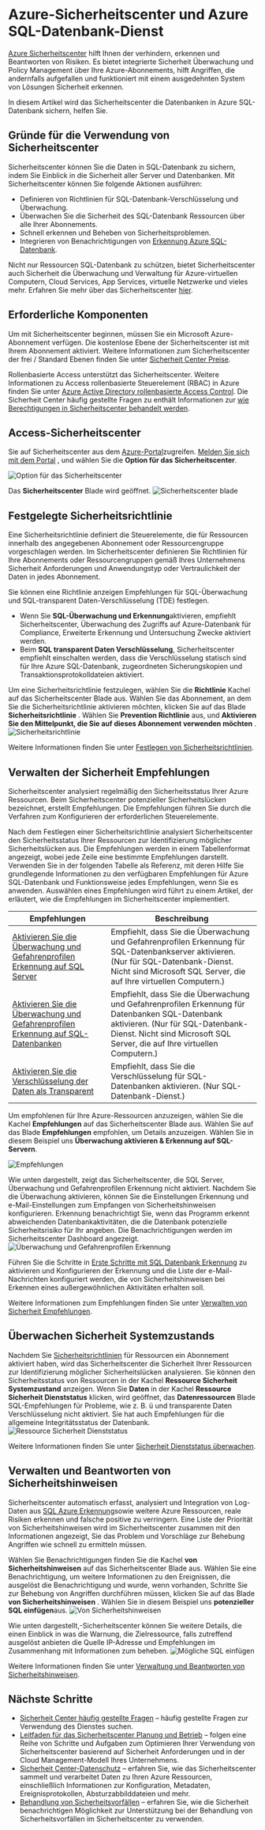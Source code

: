 <properties
   pageTitle="Azure-Sicherheitscenter und Azure SQL-Datenbank-Dienst | Microsoft Azure"
   description="In diesem Artikel wird das Sicherheitscenter die Datenbanken in Azure SQL-Datenbank sichern, helfen Sie."
   services="sql-database"
   documentationCenter="na"
   authors="TerryLanfear"
   manager="MBaldwin"
   editor=""/>

<tags
   ms.service="security-center"
   ms.devlang="na"
   ms.topic="article"
   ms.tgt_pltfrm="na"
   ms.workload="na"
   ms.date="10/18/2016"
   ms.author="terrylan"/>

# <a name="azure-security-center-and-azure-sql-database-service"></a>Azure-Sicherheitscenter und Azure SQL-Datenbank-Dienst

[Azure Sicherheitscenter](https://azure.microsoft.com/documentation/services/security-center/) hilft Ihnen der verhindern, erkennen und Beantworten von Risiken. Es bietet integrierte Sicherheit Überwachung und Policy Management über Ihre Azure-Abonnements, hilft Angriffen, die andernfalls aufgefallen und funktioniert mit einem ausgedehnten System von Lösungen Sicherheit erkennen.

In diesem Artikel wird das Sicherheitscenter die Datenbanken in Azure SQL-Datenbank sichern, helfen Sie.

## <a name="why-use-security-center"></a>Gründe für die Verwendung von Sicherheitscenter

Sicherheitscenter können Sie die Daten in SQL-Datenbank zu sichern, indem Sie Einblick in die Sicherheit aller Server und Datenbanken. Mit Sicherheitscenter können Sie folgende Aktionen ausführen:

- Definieren von Richtlinien für SQL-Datenbank-Verschlüsselung und Überwachung.
- Überwachen Sie die Sicherheit des SQL-Datenbank Ressourcen über alle Ihrer Abonnements.
- Schnell erkennen und Beheben von Sicherheitsproblemen.
- Integrieren von Benachrichtigungen von [Erkennung Azure SQL-Datenbank](../sql-database/sql-database-threat-detection-get-started.md).

Nicht nur Ressourcen SQL-Datenbank zu schützen, bietet Sicherheitscenter auch Sicherheit die Überwachung und Verwaltung für Azure-virtuellen Computern, Cloud Services, App Services, virtuelle Netzwerke und vieles mehr. Erfahren Sie mehr über das Sicherheitscenter [hier](security-center-intro.md).

## <a name="prerequisites"></a>Erforderliche Komponenten

Um mit Sicherheitscenter beginnen, müssen Sie ein Microsoft Azure-Abonnement verfügen. Die kostenlose Ebene der Sicherheitscenter ist mit Ihrem Abonnement aktiviert. Weitere Informationen zum Sicherheitscenter der frei / Standard Ebenen finden Sie unter [Sicherheit Center Preise](https://azure.microsoft.com/pricing/details/security-center/).

Rollenbasierte Access unterstützt das Sicherheitscenter. Weitere Informationen zu Access rollenbasierte Steuerelement (RBAC) in Azure finden Sie unter [Azure Active Directory rollenbasierte Access Control](../active-directory/role-based-access-control-configure.md). Die Sicherheit Center häufig gestellte Fragen zu enthält Informationen zur [wie Berechtigungen in Sicherheitscenter behandelt werden](security-center-faq.md#how-are-permissions-handled-in-azure-security-center).

## <a name="access-security-center"></a>Access-Sicherheitscenter

Sie auf Sicherheitscenter aus dem [Azure-Portal](https://azure.microsoft.com/features/azure-portal/)zugreifen. [Melden Sie sich mit dem Portal](https://portal.azure.com/) , und wählen Sie die **Option für das Sicherheitscenter**.

![Option für das Sicherheitscenter][1]

Das **Sicherheitscenter** Blade wird geöffnet.
![Sicherheitscenter blade][2]

## <a name="set-security-policy"></a>Festgelegte Sicherheitsrichtlinie

Eine Sicherheitsrichtlinie definiert die Steuerelemente, die für Ressourcen innerhalb des angegebenen Abonnement oder Ressourcengruppe vorgeschlagen werden. Im Sicherheitscenter definieren Sie Richtlinien für Ihre Abonnements oder Ressourcengruppen gemäß Ihres Unternehmens Sicherheit Anforderungen und Anwendungstyp oder Vertraulichkeit der Daten in jedes Abonnement.

Sie können eine Richtlinie anzeigen Empfehlungen für SQL-Überwachung und SQL-transparent Daten-Verschlüsselung (TDE) festlegen.

- Wenn Sie **SQL-Überwachung und Erkennung**aktivieren, empfiehlt Sicherheitscenter, Überwachung des Zugriffs auf Azure-Datenbank für Compliance, Erweiterte Erkennung und Untersuchung Zwecke aktiviert werden.
- Beim **SQL transparent Daten Verschlüsselung**, Sicherheitscenter empfiehlt einschalten werden, dass die Verschlüsselung statisch sind für Ihre Azure SQL-Datenbank, zugeordneten Sicherungskopien und Transaktionsprotokolldateien aktiviert.

Um eine Sicherheitsrichtlinie festzulegen, wählen Sie die **Richtlinie** Kachel auf das Sicherheitscenter Blade aus. Wählen Sie das Abonnement, an dem Sie die Sicherheitsrichtlinie aktivieren möchten, klicken Sie auf das Blade **Sicherheitsrichtlinie** . Wählen Sie **Prevention Richtlinie** aus, und **Aktivieren Sie den Mittelpunkt, die Sie auf dieses Abonnement verwenden möchten** .
![Sicherheitsrichtlinie][3]

Weitere Informationen finden Sie unter [Festlegen von Sicherheitsrichtlinien](security-center-policies.md).

## <a name="manage-security-recommendation"></a>Verwalten der Sicherheit Empfehlungen

Sicherheitscenter analysiert regelmäßig den Sicherheitsstatus Ihrer Azure Ressourcen. Beim Sicherheitscenter potenzieller Sicherheitslücken bezeichnet, erstellt Empfehlungen. Die Empfehlungen führen Sie durch die Verfahren zum Konfigurieren der erforderlichen Steuerelemente.

Nach dem Festlegen einer Sicherheitsrichtlinie analysiert Sicherheitscenter den Sicherheitsstatus Ihrer Ressourcen zur Identifizierung möglicher Sicherheitslücken aus. Die Empfehlungen werden in einem Tabellenformat angezeigt, wobei jede Zeile eine bestimmte Empfehlungen darstellt. Verwenden Sie in der folgenden Tabelle als Referenz, mit deren Hilfe Sie grundlegende Informationen zu den verfügbaren Empfehlungen für Azure SQL-Datenbank und Funktionsweise jedes Empfehlungen, wenn Sie es anwenden. Auswählen eines Empfehlungen wird führt zu einem Artikel, der erläutert, wie die Empfehlungen im Sicherheitscenter implementiert.

| Empfehlungen | Beschreibung |
| ----- | ----- |
| [Aktivieren Sie die Überwachung und Gefahrenprofilen Erkennung auf SQL Server](security-center-enable-auditing-on-sql-servers.md) | Empfiehlt, dass Sie die Überwachung und Gefahrenprofilen Erkennung für SQL-Datenbankserver aktivieren. (Nur für SQL-Datenbank-Dienst. Nicht sind Microsoft SQL Server, die auf Ihre virtuellen Computern.) |
| [Aktivieren Sie die Überwachung und Gefahrenprofilen Erkennung auf SQL-Datenbanken](security-center-enable-auditing-on-sql-databases.md) | Empfiehlt, dass Sie die Überwachung und Gefahrenprofilen Erkennung für Datenbanken SQL-Datenbank aktivieren. (Nur für SQL-Datenbank-Dienst. Nicht sind Microsoft SQL Server, die auf Ihre virtuellen Computern.) |
| [Aktivieren Sie die Verschlüsselung der Daten als Transparent](security-center-enable-transparent-data-encryption.md) | Empfiehlt, dass Sie die Verschlüsselung für SQL-Datenbanken aktivieren. (Nur SQL-Datenbank-Dienst.) |

Um empfohlenen für Ihre Azure-Ressourcen anzuzeigen, wählen Sie die Kachel **Empfehlungen** auf das Sicherheitscenter Blade aus. Wählen Sie auf das Blade **Empfehlungen** empfohlen, um Details anzuzeigen. Wählen Sie in diesem Beispiel uns **Überwachung aktivieren & Erkennung auf SQL-Servern**.

![Empfehlungen][4]

Wie unten dargestellt, zeigt das Sicherheitscenter, die SQL Server, Überwachung und Gefahrenprofilen Erkennung nicht aktiviert. Nachdem Sie die Überwachung aktivieren, können Sie die Einstellungen Erkennung und e-Mail-Einstellungen zum Empfangen von Sicherheitshinweisen konfigurieren. Erkennung benachrichtigt Sie, wenn das Programm erkennt abweichenden Datenbankaktivitäten, die die Datenbank potenzielle Sicherheitsrisiko für Ihr angeben. Die Benachrichtigungen werden im Sicherheitscenter Dashboard angezeigt.
![Überwachung und Gefahrenprofilen Erkennung][5]

Führen Sie die Schritte in [Erste Schritte mit SQL Datenbank Erkennung](../sql-database/sql-database-threat-detection-get-started.md) zu aktivieren und Konfigurieren der Erkennung und die Liste der e-Mail-Nachrichten konfiguriert werden, die von Sicherheitshinweisen bei Erkennen eines außergewöhnlichen Aktivitäten erhalten soll.

Weitere Informationen zum Empfehlungen finden Sie unter [Verwalten von Sicherheit Empfehlungen](security-center-recommendations.md).

## <a name="monitor-security-health"></a>Überwachen Sicherheit Systemzustands

Nachdem Sie [Sicherheitsrichtlinien](security-center-policies.md) für Ressourcen ein Abonnement aktiviert haben, wird das Sicherheitscenter die Sicherheit Ihrer Ressourcen zur Identifizierung möglicher Sicherheitslücken analysieren.  Sie können den Sicherheitsstatus von Ressourcen in der Kachel **Ressource Sicherheit Systemzustand** anzeigen. Wenn Sie **Daten** in der Kachel **Ressource Sicherheit Dienststatus** klicken, wird geöffnet, das **Datenressourcen** Blade SQL-Empfehlungen für Probleme, wie z. B. ü und transparente Daten Verschlüsselung nicht aktiviert. Sie hat auch Empfehlungen für die allgemeine Integritätsstatus der Datenbank.
![Ressource Sicherheit Dienststatus][6]

Weitere Informationen finden Sie unter [Sicherheit Dienststatus überwachen](security-center-monitoring.md).

## <a name="manage-and-respond-to-security-alerts"></a>Verwalten und Beantworten von Sicherheitshinweisen

Sicherheitscenter automatisch erfasst, analysiert und Integration von Log-Daten aus [SQL Azure Erkennung](../sql-database/sql-database-threat-detection-get-started.md)sowie weitere Azure Ressourcen, reale Risiken erkennen und falsche positive zu verringern. Eine Liste der Priorität von Sicherheitshinweisen wird im Sicherheitscenter zusammen mit den Informationen angezeigt, Sie das Problem und Vorschläge zur Behebung Angriffen wie schnell zu ermitteln müssen.

Wählen Sie Benachrichtigungen finden Sie die Kachel **von Sicherheitshinweisen** auf das Sicherheitscenter Blade aus. Wählen Sie eine Benachrichtigung, um weitere Informationen zu den Ereignissen, die ausgelöst die Benachrichtigung und wurde, wenn vorhanden, Schritte Sie zur Behebung von Angriffen durchführen müssen, klicken Sie auf das Blade **von Sicherheitshinweisen** . Wählen Sie in diesem Beispiel uns **potenzieller SQL einfügen**aus.
![Von Sicherheitshinweisen][7]

Wie unten dargestellt,-Sicherheitscenter können Sie weitere Details, die einen Einblick in was die Warnung, die Zielressource, falls zutreffend ausgelöst anbieten die Quelle IP-Adresse und Empfehlungen im Zusammenhang mit Informationen zum beheben.
![Mögliche SQL einfügen][8]

Weitere Informationen finden Sie unter [Verwaltung und Beantworten von Sicherheitshinweisen](security-center-managing-and-responding-alerts.md).

## <a name="next-steps"></a>Nächste Schritte

- [Sicherheit Center häufig gestellte Fragen](security-center-faq.md) – häufig gestellte Fragen zur Verwendung des Dienstes suchen.
- [Leitfaden für das Sicherheitscenter Planung und Betrieb](security-center-planning-and-operations-guide.md) – folgen eine Reihe von Schritte und Aufgaben zum Optimieren Ihrer Verwendung von Sicherheitscenter basierend auf Sicherheit Anforderungen und in der Cloud Management-Modell Ihres Unternehmens.
- [Sicherheit Center-Datenschutz](security-center-data-security.md) – erfahren Sie, wie das Sicherheitscenter sammelt und verarbeitet Daten zu Ihren Azure Ressourcen, einschließlich Informationen zur Konfiguration, Metadaten, Ereignisprotokollen, Absturzabbilddateien und mehr.
- [Behandlung von Sicherheitsvorfällen](security-center-incident.md) – erfahren Sie, wie die Sicherheit benachrichtigen Möglichkeit zur Unterstützung bei der Behandlung von Sicherheitsvorfällen im Sicherheitscenter zu verwenden.

<!--Image references-->
[1]: ./media/security-center-sql-database/security-center.png
[2]: ./media/security-center-sql-database/security-center-blade.png
[3]: ./media/security-center-sql-database/security-policy.png
[4]: ./media/security-center-sql-database/recommendation.png
[5]: ./media/security-center-sql-database/turn-on-auditing.png
[6]: ./media/security-center-sql-database/monitor-health.png
[7]: ./media/security-center-sql-database/alert.png
[8]: ./media/security-center-sql-database/sql-injection.png
